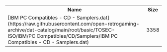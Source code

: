 <table>
<tr><th>Name</th><th>Size</th></tr>
<tr><td>
[IBM PC Compatibles - CD - Samplers.dat](https://raw.githubusercontent.com/open-retrogaming-archive/dat-catalog/main/root/basic/TOSEC-ISO/IBM/PC Compatibles/CD/Samplers/IBM PC Compatibles - CD - Samplers.dat)
</td><td>3358</td></tr>
</table>
